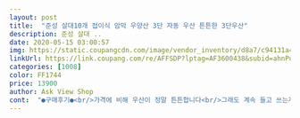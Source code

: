 ```yaml
---
layout: post 
title:  "준성 살대10개 접이식 암막 우양산 3단 자동 우산 튼튼한 3단우산" 
description: 준성 살대 ..
date: 2020-05-15 03:00:57 
img: https://static.coupangcdn.com/image/vendor_inventory/d8a7/c94131a4b7d2a4056590c7e857a381e7638a6863029eb6a74c65cf38cdc9.jpg 
linkUrl: https://link.coupang.com/re/AFFSDP?lptag=AF3600438&subid=ahnPublicAsk&pageKey=1404686116&itemId=2439755741&vendorItemId=70433548221&traceid=V0-113-c7982b2158e3917e 
categories: [1008] 
color: FF1744 
price: 13900 
author: Ask View Shop 
cont:  "●구매후기●<br/>가격에 비해 우산이 정말 튼튼합니다<br/>그래도 계속 들고 쓰는게 아니라 잠깐<br/>눈으로만 봐도 검정색이 엄청 잘 차단<br/>댓살이 추가되긴했지만<br/>바람에 강하겠어요<br/>살이 미세하게 휘드라고요<br/>샀는데 양산이라 그런지 가볍긴해도<br/>엄청 묵직한 조작으로 휘청?<br/>오히려 묵직함이 튼튼함을 대변해주는것같아요<br/>이 우산은 양산 겸용이라 구입했는데<br/>자체로 묵직한재질이<br/>작년에 양산을 브랜드로 25천원주고<br/>작은 사이즈에 비해 큰 우산처럼 묵직해요<br/>잠깐 쓰는거니 이 정도 무게는 상관없어요<br/>전 완전 만족합니다<br/>튼튼하긴해보이는데 완전 무거워요 양산겸용이라 여름엔 늘 들고다닐려고 샀는데 생각보다 길고(손잡이를 좀만 짧게만들었으면 좋았을듯요) 무거워서 휴대하긴 불편해보이네요 암막이라 양산기능은 좋을듯요<br/>펴고 접힐때마다<br/>편리함의 끝장이죠<br/>해줄것같아요 그리고 전자동이라 일단<br/>" 
---
```


